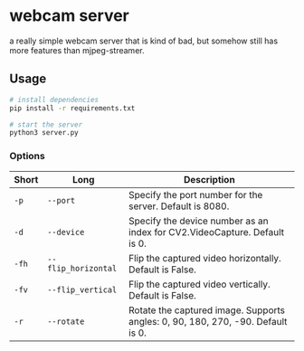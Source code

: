 # webcam server

a really simple webcam server that is kind of bad, but somehow still has more features than mjpeg-streamer.

## Usage

```bash
# install dependencies
pip install -r requirements.txt

# start the server
python3 server.py
```

### Options

| Short | Long                | Description                                                                     |
| ----- | ------------------- | ------------------------------------------------------------------------------- |
| `-p`  | `--port`            | Specify the port number for the server. Default is 8080.                        |
| `-d`  | `--device`          | Specify the device number as an index for CV2.VideoCapture. Default is 0.       |
| `-fh` | `--flip_horizontal` | Flip the captured video horizontally. Default is False.                         |
| `-fv` | `--flip_vertical`   | Flip the captured video vertically. Default is False.                           |
| `-r`  | `--rotate`          | Rotate the captured image. Supports angles: 0, 90, 180, 270, -90. Default is 0. |
